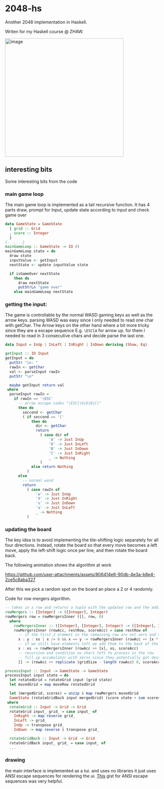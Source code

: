 # 2048-hs

Another 2048 implementation in Haskell.

Writen for my Haskell course @ ZHAW.

<img width="388" alt="image" src="https://github.com/user-attachments/assets/1f24f145-160e-4512-99dc-08db5613b4b4" />


## interesting bits
Some interesting bits from the code
### main game loop
The main game loop is implemented as a tail recursive function. It has 4 parts draw, prompt for Input, update state according to input and check game over

```Haskell
data GameState = GameState
  { grid :: Grid
  , score :: Integer
  }
{- ... -}
mainGameLoop :: GameState -> IO ()
mainGameLoop state = do
  draw state
  inputValue <- getInput
  nextState <- update inputValue state

  if isGameOver nextState
    then do
      draw nextState
      putStrLn "game over"
    else mainGameLoop nextState
```

### getting the input:

The game is controllable by the normal WASD gaming keys as well as the arrow keys. parsing WASD was easy since I only needed to read one char with getChar.
The Arrow keys on the other hand where a bit more tricky since they are a escape sequence E.g. `\ESC[A` for arrow up. for them I needed to read in 3 consecutive chars and decide parse the last one.

```Haskell
data Input = InUp | InLeft | InRight | InDown deriving (Show, Eq)

getInput :: IO Input
getInput = do
  putStr "in: "
  rawIn <- getChar
  val <- parseInput rawIn
  putStr "\n"

  maybe getInput return val
 where
  parseInput rawIn =
    if rawIn == '\ESC'
      -- arrow escape codes "\ESC[(A|D|B|C)"
      then do
        seccond <- getChar
        ( if seccond == '['
            then do
              dir <- getChar
              return
                ( case dir of
                    'A' -> Just InUp
                    'D' -> Just InLeft
                    'B' -> Just InDown
                    'C' -> Just InRight
                    _ -> Nothing
                )
            else return Nothing
          )
      else
        -- normal wasd
        return
          ( case rawIn of
              'w' -> Just InUp
              'd' -> Just InRight
              's' -> Just InDown
              'a' -> Just InLeft
              _ -> Nothing
          )
```

### updating the board
The key idea is to avoid implementing the tile-shifting logic separately for all four directions. Instead, rotate the board so that every move becomes a left move, apply the left-shift logic once per line, and then rotate the board back.

The following animation shows the algorithm at work 

https://github.com/user-attachments/assets/806414e6-90db-4e3a-b8e4-2ce5c8aba327


After this we pick a random spot on the board an place a 2 or 4 randomly.

Code for row mergers algorithm.
```Haskell
-- takes in a row and returns a tuple with the updated row and the addition to the score
rowMergers :: [Integer] -> ([Integer], Integer)
rowMergers row = rowMergersInner ([], row, 0)
  where
    rowMergersInner :: ([Integer], [Integer], Integer) -> ([Integer], Integer)
    rowMergersInner (rowAcc, restRow, scoreAcc) = case restRow of
      -- if the first 2 element in the remaining row are not zero and the same we merge them and add them to the back of the result accumulator & update the score accumulator
      x : y : xs | x /= 0 && x == y -> rowMergersInner (rowAcc ++ [x * 2], xs, scoreAcc + (2 * x))
      -- if we still have elements left we add them to the back of the accumulator - no score update
      x : xs -> rowMergersInner (rowAcc ++ [x], xs, scoreAcc)
      -- recursive end condition no chars left to process in the row
      -- fill up accumulator with zeros since they potentially got destroyed by mergers
      [] -> (rowAcc ++ replicate (gridSize - length rowAcc) 0, scoreAcc)

processInput :: Input -> GameState -> GameState
processInput input state = do
  let rotatedGrid = rotateGrid input (grid state)
  let movedGrid = map moveRow rotatedGrid

  let (mergedGrid, scores) = unzip $ map rowMergers movedGrid
  GameState (rotateGridBack input mergedGrid) (score state + sum scores)
 where
  rotateGrid :: Input -> Grid -> Grid
  rotateGrid input_ grid_ = case input_ of
    InRight -> map reverse grid_
    InLeft -> grid_
    InUp -> transpose grid_
    InDown -> map reverse $ transpose grid_

  rotateGridBack :: Input -> Grid -> Grid
  rotateGridBack input_ grid_ = case input_ of
  ...
```

### drawing
the main interface is implemented as a tui. and uses no libraries it just uses ANSI escape sequences for rendering the ui. [This](https://gist.github.com/ConnerWill/d4b6c776b509add763e17f9f113fd25b) gist for ANSI escape sequences was very helpful.
